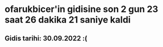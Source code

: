 # ofarukbicer'in gidisine son 2 gun 23 saat 26 dakika 21 saniye kaldi

## Gidis tarihi: 30.09.2022 :(